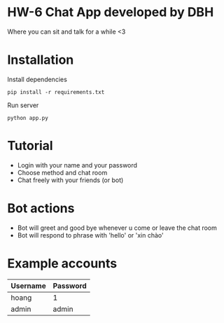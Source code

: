 # HW-6 Chat App developed by DBH
Where you can sit and talk for a while <3
# Installation
Install dependencies
```
pip install -r requirements.txt
```
Run server
```
python app.py
```
# Tutorial
- Login with your name and your password
- Choose method and chat room
- Chat freely with your friends (or bot)
# Bot actions
- Bot will greet and good bye whenever u come or leave the chat room
- Bot will respond to phrase with 'hello' or 'xin chào'
# Example accounts
Username | Password
---------|----------
hoang | 1
admin | admin